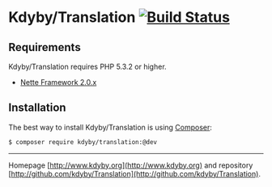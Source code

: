 Kdyby/Translation [![Build Status](https://secure.travis-ci.org/Kdyby/Translation.png?branch=master)](http://travis-ci.org/Kdyby/Translation)
===========================


Requirements
------------

Kdyby/Translation requires PHP 5.3.2 or higher.

- [Nette Framework 2.0.x](https://github.com/nette/nette)


Installation
------------

The best way to install Kdyby/Translation is using  [Composer](http://getcomposer.org/):

```sh
$ composer require kdyby/translation:@dev
```


-----

Homepage [http://www.kdyby.org](http://www.kdyby.org) and repository [http://github.com/kdyby/Translation](http://github.com/kdyby/Translation).
